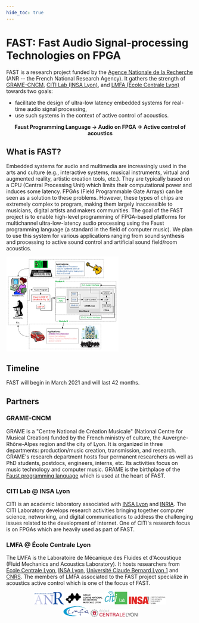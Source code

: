 ```yaml
---
hide_toc: true
---
```


# FAST: Fast Audio Signal-processing Technologies on FPGA

FAST is a research project funded by the [Agence Nationale de la Recherche](https://anr.fr/) (ANR -- the French National Research Agency). It gathers the strength of [GRAME-CNCM](https://www.grame.fr), [CITI Lab (INSA Lyon)](http://www.citi-lab.fr/), and [LMFA (École Centrale Lyon)](http://lmfa.ec-lyon.fr/?lang=en) towards two goals: 

* facilitate the design of ultra-low latency embedded systems for real-time audio signal processing,
* use such systems in the context of active control of acoustics. 

<center>
<b>Faust Programming Language -> Audio on FPGA -> Active control of acoustics</b>
</center>

## What is FAST?

Embedded systems for audio and multimedia are increasingly used in the arts and culture (e.g., interactive systems, musical instruments, virtual and augmented reality, artistic creation tools, etc.). They are typically based on a CPU (Central Processing Unit) which limits their computational power and induces some latency. FPGAs (Field Programmable Gate Arrays) can be seen as a solution to these problems. However, these types of chips are extremely complex to program, making them largely inaccessible to musicians, digital artists and makers communities. The goal of the FAST project is to enable high-level programming of FPGA-based platforms for multichannel ultra-low-latency audio processing using the Faust programming language (a standard in the field of computer music). We plan to use this system for various applications ranging from sound synthesis and processing to active sound control and artificial sound field/room acoustics.

<img src="img/overview.jpg" class="mx-auto d-block" width="60%">

## Timeline

FAST will begin in March 2021 and will last 42 months. 

## Partners

### GRAME-CNCM

GRAME is a "Centre National de Création Musicale" (National Centre for Musical Creation) funded by the French ministry of culture, the Auvergne-Rhône-Alpes region and the city of Lyon. It is organized in three departments: production/music creation, transmission, and research. GRAME's research department hosts four permanent researchers as well as PhD students, postdocs, engineers, interns, etc. Its activities focus on music technology and computer music. GRAME is the birthplace of the [Faust programming language](https://faust.grame.fr) which is used at the heart of FAST.

### CITI Lab @ INSA Lyon

CITI is an academic laboratory associated with [INSA Lyon](https://www.insa-lyon.fr/en/) and [INRIA](https://www.inria.fr/fr). The CITI Laboratory develops research activities bringing together computer science, networking, and digital communications to address the challenging issues related to the development of Internet. One of CITI's research focus is on FPGAs which are heavily used as part of FAST. 

### LMFA @ École Centrale Lyon

The LMFA is the Laboratoire de Mécanique des Fluides et d'Acoustique (Fluid Mechanics and Acoustics Laboratory). It hosts researchers from [École Centrale Lyon](https://www.ec-lyon.fr/), [INSA Lyon](https://www.insa-lyon.fr/en/), [Université Claude Bernard Lyon 1](https://www.univ-lyon1.fr/) and [CNRS](http://www.cnrs.fr/fr). The members of LMFA associated to the FAST project specialize in acoustics active control which is one of the focus of FAST.  

<center>
<img src="img/logoANR.png" width="16%">
<img src="img/logoGrame.png" width="20%">
<img src="img/logoCiti.png" width="12%">
<img src="img/logoInsa.png" width="20%"><br>
<img src="img/logoLMFA.jpg" width="14%">
<img src="img/logoCentrale.png" width="25%">
</center>

